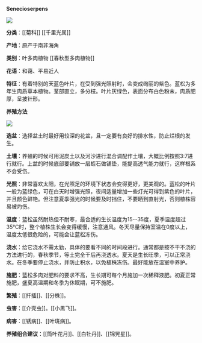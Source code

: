 **Senecioserpens**

![](https://pic2.zhimg.com/80/v2-4e172a687833647b5a4c75b78483cf0d_720w.jpg)

**分类**：[[菊科]] [[千里光属]]

**产地**：原产于南非海角

**类别**：叶多肉植物 [[春秋型多肉植物]]

**花语**：和蔼、平易近人

**特征**：有着特别的天蓝色叶片，在受到强光照射时，会变成绚丽的紫色。蓝松为多年生肉质草本植物。茎部直立，多分枝。叶片灰绿色，表面分布白色粉末，肉质肥厚，呈披针形。

**养殖方法**

![](https://pica.zhimg.com/v2-0a1752ae81e0c0c944ee927bfcab8165.webp)

**选盆**：选择盆土时最好用较深的花盆，且一定要有良好的排水性，防止烂根的发生。

**土壤**：养殖的时候可用泥炭土以及河沙进行混合调配作土壤，大概比例按照3:7进行就行。上盆的时候底部要铺放一层蛭石做铺垫，能提高透气能力就行，这样根系不会受伤。

**光照**：非常喜欢太阳，在光照足的环境下状态会变得更好，更美观的。蓝松的叶片一般为蓝绿色，可在白天时增强光照，夜间适量增加一些灯光可得到紫色的叶片，并且颜色鲜艳。但注意夏季强光的时候要及时挡住，不要晒到直射光，否则植株容易被灼伤。

**温度**：蓝松虽然耐热但不耐寒，最合适的生长温度为15--35度，夏季温度超过35℃时，整个植株生长会变得缓慢，注意通风。冬天尽量保持室温在0度以上，温度太低很危险的，可能会让蓝松冻伤。

**浇水**：给它浇水不需太勤，具体的要看不同的时间段进行。通常都是按不干不浇的方法进行的，春秋季节，等土完全干后再浇透水。夏天是生长旺季，可以正常浇水。在冬季要停止浇水，并防止积水，以免植株冻伤。最好能放在温室中养护。

**施肥**：蓝松多肉对肥料的要求不高，生长期可每个月施加一次稀释液肥。初夏正常施肥，盛夏高温期和冬季为休眠期，可不施肥。

**繁殖**：[[扦插]]、[[分株]]。

**虫害**：[[介壳虫]]。[[小黑飞]]。

**病害**：[[锈病]]、[[叶斑病]]。

**养殖组合建议**：[[筒叶花月]]、[[白牡丹]]、[[锦晃星]]。